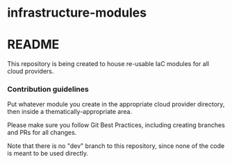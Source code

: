 # infrastructure-modules
# README #

This repository is being created to house re-usable IaC modules for all cloud providers.

### Contribution guidelines ###

Put whatever module you create in the appropriate cloud provider directory, then inside a thematically-appropriate area.

Please make sure you follow Git Best Practices, including creating branches and PRs for all changes.

Note that there is no "dev" branch to this repository, since none of the code is meant to be used directly.
